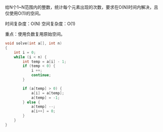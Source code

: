给N个1~N范围内的整数，统计每个元素出现的次数，要求在O(N)时间内解决，且仅使用O(1)的空间。

时间复杂度：O(N)
空间复杂度：O(1)

重点：使用负数复用原始空间。

```cpp
void solve(int a[], int n)
{
    int i = 0;
    while (i < n) {
        int temp = a[i] - 1;
        if (temp < 0) {
            i ++;
            continue;
        }

        if (a[temp] > 0) {
            a[i] = a[temp];
            a[temp] = -1;
        } else {
            a[temp] --;
            a[i++] = 0;
        }
    }
}
```